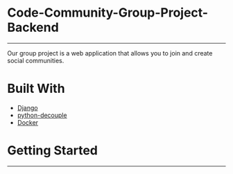 # Code-Community-Group-Project-Backend
* * *
Our group project is a web application that allows you to join and create social communities.

# Built With
- [Django](https://www.djangoproject.com/)
- [python-decouple](https://pypi.org/project/python-decouple/)
- [Docker](https://www.docker.com/)
# Getting Started

* * *

